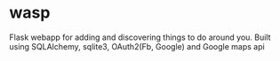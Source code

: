 # wasp
Flask webapp for adding and discovering things to do around you. Built using SQLAlchemy, sqlite3, OAuth2(Fb, Google) and Google maps api
